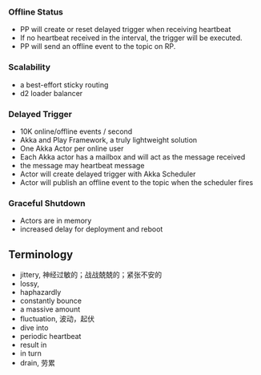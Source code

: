 ### Offline Status
- PP will create or reset delayed trigger when receiving heartbeat
- If no heartbeat received in the interval, the trigger will be executed.
- PP will send an offline event to the topic on RP.

### Scalability
- a best-effort sticky routing
- d2 loader balancer

### Delayed Trigger
- 10K online/offline events / second
- Akka and Play Framework, a truly lightweight solution
- One Akka Actor per online user
- Each Akka actor has a mailbox and will act as the message received
- the message may heartbeat message
- Actor will create delayed trigger with Akka Scheduler
- Actor will publish an offline event to the topic when the scheduler fires

### Graceful Shutdown
- Actors are in memory
- increased delay for deployment and reboot

## Terminology
- jittery, 神经过敏的；战战兢兢的；紧张不安的
- lossy, 
- haphazardly
- constantly bounce
- a massive amount
- fluctuation, 波动，起伏
- dive into
- periodic heartbeat
- result in
- in turn
- drain, 劳累
